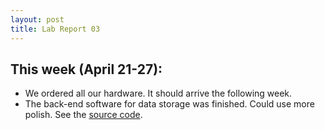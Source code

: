 ```yaml
---
layout: post
title: Lab Report 03
---
```

## This week (April 21-27):
* We ordered all our hardware.  It should arrive the following week.
* The back-end software for data storage was finished.  Could use more polish.
  See the [source code](https://github.com/kaysoky/PREvent/tree/master).

